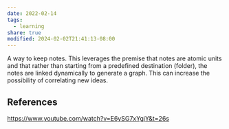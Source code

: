 ```yaml
---
date: 2022-02-14
tags:
  - learning
share: true
modified: 2024-02-02T21:41:13-08:00
---
```

A way to keep notes. This leverages the premise that notes are atomic units and that rather than starting from a predefined destination (folder), the notes are linked dynamically to generate a graph. This can increase the possibility of correlating new ideas.
## References
https://www.youtube.com/watch?v=E6ySG7xYgjY&t=26s
